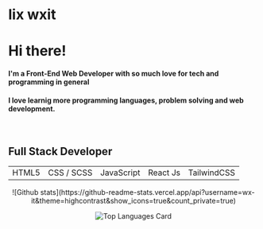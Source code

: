 # lix wxit

<table>
<h1>Hi there!</h1>
<h4>I'm a Front-End Web Developer with so much love for tech and programming in general</h4>
<h4>I love learnig more programming languages, problem solving and web development.</h4>
  <br>
  
<h2>Full Stack Developer</h2>

  <tr>
    <td>HTML5</td>
    <td>CSS / SCSS</td>
    <td>JavaScript</td>
    <td>React Js</td>
        <td>TailwindCSS</td>
  </tr>  
</table>

<div align= 'center'>
![Github stats](https://github-readme-stats.vercel.app/api?username=wx-it&theme=highcontrast&show_icons=true&count_private=true)

![Top Languages Card](https://github-readme-stats.vercel.app/api/top-langs/?username=wx-it&layout=compact)

</div>
